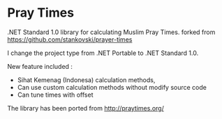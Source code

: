 # Pray Times
.NET Standard 1.0 library for calculating Muslim Pray Times. forked from https://github.com/stankovski/prayer-times

I change the project type from .NET Portable to .NET Standard 1.0. 

New feature included :
- Sihat Kemenag (Indonesa) calculation methods,
- Can use custom calculation methods without modify source code
- Can tune times with offset

The library has been ported from http://praytimes.org/
